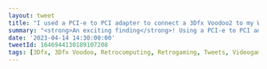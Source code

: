```yaml
---
layout: tweet
title: "I used a PCI-e to PCI adapter to connect a 3Dfx Voodoo2 to my Windows 10 PC. And it actually works!"
summary: "<strong>An exciting finding</strong>! Using a PCI-e to PCI adapter, I was able to (briefly!) make my 3Dfx Voodoo2 work on a modern PC running Windows 10. Will continue exploring this!"
date: '2023-04-14 14:30:00:00'
tweetId: 1646944130189107208
tags: [3Dfx, 3Dfx Voodoo, Retrocomputing, Retrogaming, Tweets, Videogames]
---
```


 